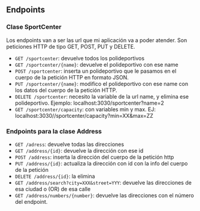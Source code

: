 ## Endpoints

### Clase SportCenter
Los endpoints van a ser las url que mi aplicación va a poder atender. Son peticiones HTTP de tipo GET, POST, PUT y DELETE.

- `GET /sportcenter`: devuelve todos los polideportivos
- `GET /sportcenter/{name}`: devuelve el polideportivo con ese name
- `POST /sportcenter`: inserta un polideportivo que le pasamos en el cuerpo de la petición HTTP en formato JSON.
- `PUT /sportcenter/{name}`: modifico el polideportivo con ese name con los datos del cuerpo de la petición HTTP.
- `DELETE /sportcenter`: necesito la variable de la url name, y elimina ese polideportivo. Ejemplo: localhost:3030/sportcenter?name=2
- `GET /sportcenter/capacity`: con variables min y max. EJ: localhost:3030//sportcenter/capacity?min=XX&max=ZZ

### Endpoints para la clase Address
- `GET /adress`: devuelve todas las direcciones
- `GET /address/{id}`: devuelve la dirección con ese id
- `POST /address`: inserta la dirección del cuerpo de la petición http
- `PUT /address/{id}`: actualiza la dirección con id con la info del cuerpo de la petición
- `DELETE /address/{id}`: la elimina
- `GET /address/search?city=XXX&street=YYY`: devuelve las direcciones de esa ciudad o (OR) de esa calle
- `GET /address/numbers/{number}`: devuelve las direcciones con el número del endpoint.